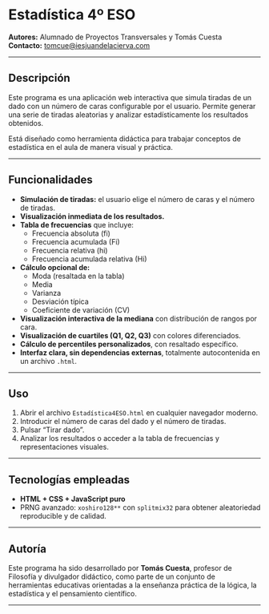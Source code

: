 # Estadística 4º ESO

**Autores:** Alumnado de Proyectos Transversales y Tomás Cuesta  
**Contacto:** tomcue@iesjuandelacierva.com

---

## Descripción

Este programa es una aplicación web interactiva que simula tiradas de un dado con un número de caras configurable por el usuario. Permite generar una serie de tiradas aleatorias y analizar estadísticamente los resultados obtenidos. 

Está diseñado como herramienta didáctica para trabajar conceptos de estadística en el aula de manera visual y práctica.

---

## Funcionalidades

- **Simulación de tiradas:** el usuario elige el número de caras y el número de tiradas.
- **Visualización inmediata de los resultados.**
- **Tabla de frecuencias** que incluye:
  - Frecuencia absoluta (fi)
  - Frecuencia acumulada (Fi)
  - Frecuencia relativa (hi)
  - Frecuencia acumulada relativa (Hi)
- **Cálculo opcional de:**
  - Moda (resaltada en la tabla)
  - Media
  - Varianza
  - Desviación típica
  - Coeficiente de variación (CV)
- **Visualización interactiva de la mediana** con distribución de rangos por cara.
- **Visualización de cuartiles (Q1, Q2, Q3)** con colores diferenciados.
- **Cálculo de percentiles personalizados**, con resaltado específico.
- **Interfaz clara, sin dependencias externas**, totalmente autocontenida en un archivo `.html`.

---

## Uso

1. Abrir el archivo `Estadística4ESO.html` en cualquier navegador moderno.
2. Introducir el número de caras del dado y el número de tiradas.
3. Pulsar “Tirar dado”.
4. Analizar los resultados o acceder a la tabla de frecuencias y representaciones visuales.

---

## Tecnologías empleadas

- **HTML + CSS + JavaScript puro**
- PRNG avanzado: `xoshiro128**` con `splitmix32` para obtener aleatoriedad reproducible y de calidad.

---

## Autoría

Este programa ha sido desarrollado por **Tomás Cuesta**, profesor de Filosofía y divulgador didáctico, como parte de un conjunto de herramientas educativas orientadas a la enseñanza práctica de la lógica, la estadística y el pensamiento científico.

---
